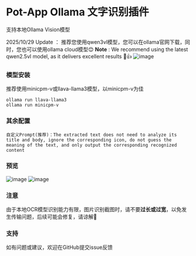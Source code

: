 # Pot-App Ollama 文字识别插件

支持本地Ollama Vision模型

2025/10/29 Update ： 推荐您使用qwen3vl模型，您可以在ollama官网下载，同时，您也可以使用ollama cloud模型😊
**Note** : We recommend using the latest qwen2.5vl model, as it delivers excellent results 🥰👍
![image](https://github.com/user-attachments/assets/091a2f28-e492-44a7-bdcd-b264ba5fc69a)


### 模型安装
推荐使用minicpm-v或llava-llama3模型，以minicpm-v为佳
```
ollama run llava-llama3
ollama run minicpm-v
```

### 其余配置
```
自定义Prompt(推荐)：The extracted text does not need to analyze its title and body, ignore the corresponding icon, do not guess the meaning of the text, and only output the corresponding recognized content
```
### 预览
![image](https://github.com/user-attachments/assets/7ca865ce-5dd4-468e-a527-42c37e5dcb25)
![image](https://github.com/user-attachments/assets/22733699-6523-4394-9ecd-e99f2c1f6991)

### 注意
由于本地OCR模型识别能力有限，图片识别截图时，请不要**过长或过宽**，以免发生传输问题，后续可能会修复，请谅解🥺

### 支持
如有问题或建议，欢迎在GitHub提交issue反馈
